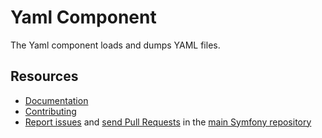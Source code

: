 # Yaml Component

The Yaml component loads and dumps YAML files.

## Resources

- [Documentation](https://symfony.com/doc/current/components/yaml.html)
- [Contributing](https://symfony.com/doc/current/contributing/index.html)
- [Report issues](https://github.com/symfony/symfony/issues) and
  [send Pull Requests](https://github.com/symfony/symfony/pulls)
  in the [main Symfony repository](https://github.com/symfony/symfony)
